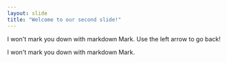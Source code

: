 ```yaml
---
layout: slide
title: "Welcome to our second slide!"
---
```

I won't mark you down with markdown Mark.
Use the left arrow to go back!

I won't mark you down with markdown Mark.
